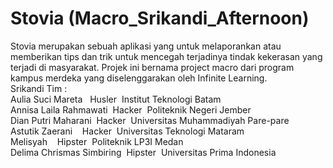 # Stovia (Macro_Srikandi_Afternoon)
Stovia merupakan sebuah aplikasi yang untuk melaporankan atau memberikan tips dan trik untuk mencegah terjadinya tindak kekerasan yang terjadi di masyarakat. Projek ini bernama project macro dari program kampus merdeka yang diselenggarakan oleh Infinite Learning.
<br>Srikandi Tim :
<br> Aulia Suci Mareta &nbsp;&nbsp;Husler&nbsp;&nbsp;Institut Teknologi Batam
<br> Annisa Laila Rahmawati  &nbsp;Hacker&nbsp;&nbsp;Politeknik Negeri Jember
<br> Dian Putri Maharani&nbsp;&nbsp;Hacker&nbsp;&nbsp;Universitas Muhammadiyah Pare-pare
<br> Astutik Zaerani&nbsp;&nbsp;&nbsp;&nbsp;Hacker&nbsp;&nbsp;Universitas Teknologi Mataram
<br> Melisyah&nbsp;&nbsp;&nbsp;&nbsp;Hipster&nbsp;&nbsp;Politeknik LP3I Medan
<br> Delima Chrismas Simbiring&nbsp;&nbsp;Hipster&nbsp;&nbsp;Universitas Prima Indonesia
